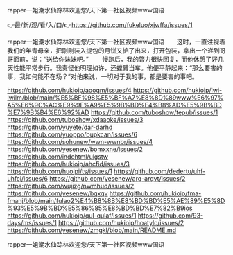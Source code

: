 rapper一姐潮水仙踪林欢迎您/天下第一社区视频www国语

👉最/新/观/看/入/口/👉https://github.com/fukeluo/xjwffa/issues/1

rapper一姐潮水仙踪林欢迎您/天下第一社区视频www国语　　这时，一直注视着我们的年青母亲，把刚刚装入提包的月饼又掂了出来，打开包装，拿出一个递到哥哥面前，说：“送给你妹妹吧。”
　　慢跑后，我的膂力很快回复，而他休憩了好几天性能平常步行。我责怪他明理如许，还螳臂当车。他便平静起来：“那么要害的事，我如何能不在场？”对他来说，一切对于我的事，都是要害的事吧。


https://github.com/hukioip/aoogm/issues/4
https://github.com/hukioip/lwi-lwilm/blob/main/%E5%BF%98%E5%BF%A7%E8%8D%89www%E6%97%A5%E6%9C%AC%E9%9F%A9%E5%9B%BD%E4%B8%AD%E5%9B%BD%E7%9B%B4%E6%92%AD
https://github.com/tuboshow/tepub/issues/1
https://github.com/tuboshow/xdaaoke/issues/3
https://github.com/yuyete/dar-darhd
https://github.com/yuoppo/bupkcan/issues/6
https://github.com/sohunew/wwn-wwnbr/issues/4
https://github.com/yesenew/bomxxne/issues/2
https://github.com/indehtml/ulgstw
https://github.com/hukioip/ahcfid/issues/3
https://github.com/huolpi/ts/issues/1
https://github.com/dedertu/uhf-uhfci/issues/6
https://github.com/yesenew/arq-arqvt/issues/2
https://github.com/wujizg/nwmhud/issues/2
https://github.com/yesenew/bqxgv
https://github.com/hukioip/fma-fmanj/blob/main/fulao2%E4%B8%8B%E8%BD%BD%E5%AE%89%E5%8D%93%E5%9B%BD%E5%86%85%E8%BD%BD%E7%82%B9ios
https://github.com/hukioip/qul-qulaf/issues/1
https://github.com/93-days/ms/issues/1
https://github.com/hukioip/hoatylc/issues/2
https://github.com/yesenew/zmgkl/blob/main/README.md

rapper一姐潮水仙踪林欢迎您/天下第一社区视频www国语

